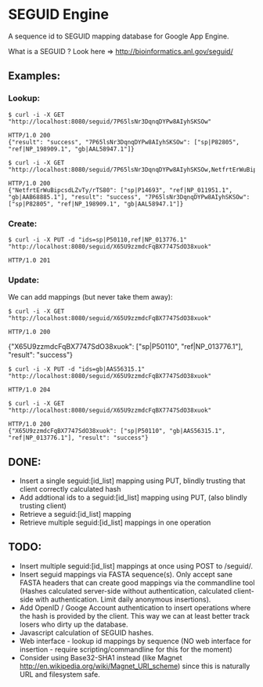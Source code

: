 # SEGUID Engine

A sequence id to SEGUID mapping database for Google App Engine.

What is a SEGUID ? Look here => http://bioinformatics.anl.gov/seguid/

## Examples:

### Lookup:
    $ curl -i -X GET "http://localhost:8080/seguid/7P65lsNr3DqnqDYPw8AIyhSKSOw"

    HTTP/1.0 200 
    {"result": "success", "7P65lsNr3DqnqDYPw8AIyhSKSOw": ["sp|P82805", "ref|NP_198909.1", "gb|AAL58947.1"]}

    $ curl -i -X GET "http://localhost:8080/seguid/7P65lsNr3DqnqDYPw8AIyhSKSOw,NetfrtErWuBipcsdLZvTy/rTS80"

    HTTP/1.0 200 
    {"NetfrtErWuBipcsdLZvTy/rTS80": ["sp|P14693", "ref|NP_011951.1", "gb|AAB68885.1"], "result": "success", "7P65lsNr3DqnqDYPw8AIyhSKSOw": ["sp|P82805", "ref|NP_198909.1", "gb|AAL58947.1"]}

### Create:
    $ curl -i -X PUT -d "ids=sp|P50110,ref|NP_013776.1" "http://localhost:8080/seguid/X65U9zzmdcFqBX7747SdO38xuok"

    HTTP/1.0 201

### Update:

We can add mappings (but never take them away):

    $ curl -i -X GET "http://localhost:8080/seguid/X65U9zzmdcFqBX7747SdO38xuok"

    HTTP/1.0 200 
 {"X65U9zzmdcFqBX7747SdO38xuok": ["sp|P50110", "ref|NP_013776.1"], "result": "success"}

    $ curl -i -X PUT -d "ids=gb|AAS56315.1" "http://localhost:8080/seguid/X65U9zzmdcFqBX7747SdO38xuok"

    HTTP/1.0 204 

    $ curl -i -X GET "http://localhost:8080/seguid/X65U9zzmdcFqBX7747SdO38xuok"

    HTTP/1.0 200
    {"X65U9zzmdcFqBX7747SdO38xuok": ["sp|P50110", "gb|AAS56315.1", "ref|NP_013776.1"], "result": "success"}
    
## DONE:
* Insert a single seguid:[id_list] mapping using PUT, 
  blindly trusting that client correctly calculated hash
* Add addtional ids to a seguid:[id_list] mapping using PUT, 
  (also blindly trusting client)
* Retrieve a seguid:[id_list] mapping
* Retrieve multiple seguid:[id_list] mappings in one operation

## TODO:
* Insert multiple seguid:[id_list] mappings at once using POST to /seguid/.
* Insert seguid mappings via FASTA sequence(s). Only accept sane FASTA headers
  that can create good mappings via the commandline tool 
  (Hashes calculated server-side without authentication, calculated 
   client-side with authentication. Limit daily anonymous insertions).
* Add OpenID / Googe Account authentication to insert operations where 
  the hash is provided by the client. This way we can at least better track
  losers who dirty up the database.
* Javascript calculation of SEGUID hashes.
* Web interface - lookup id mappings by sequence (NO web interface for
  insertion - require scripting/commandline for this for the moment)
* Consider using Base32-SHA1 instead (like Magnet 
  http://en.wikipedia.org/wiki/Magnet_URI_scheme) since this is naturally URL
  and filesystem safe.
